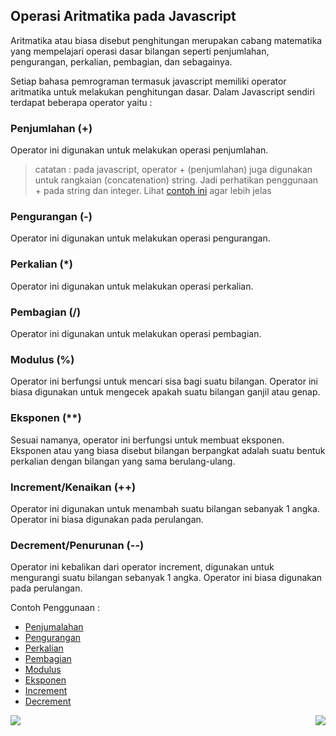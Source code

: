 ## Operasi Aritmatika pada Javascript

Aritmatika atau biasa disebut penghitungan merupakan cabang matematika
yang mempelajari operasi dasar bilangan seperti penjumlahan,
pengurangan, perkalian, pembagian, dan sebagainya.

Setiap bahasa pemrograman termasuk javascript memiliki operator aritmatika
untuk melakukan penghitungan dasar. Dalam Javascript sendiri
terdapat beberapa operator yaitu :

### Penjumlahan (+)

Operator ini digunakan untuk melakukan operasi penjumlahan.

> catatan : pada javascript, operator + (penjumlahan) juga digunakan untuk
> rangkaian (concatenation) string. Jadi perhatikan penggunaan +
> pada string dan integer. Lihat [contoh ini](arithmeticOperation.js#L5-L13) agar
> lebih jelas

### Pengurangan (\-)

Operator ini digunakan untuk melakukan operasi pengurangan.

### Perkalian (\*)

Operator ini digunakan untuk melakukan operasi perkalian.

### Pembagian (/)

Operator ini digunakan untuk melakukan operasi pembagian.

### Modulus (%)

Operator ini berfungsi untuk mencari sisa bagi suatu bilangan.
Operator ini biasa digunakan untuk mengecek apakah
suatu bilangan ganjil atau genap.

### Eksponen (\*\*)

Sesuai namanya, operator ini berfungsi untuk membuat eksponen. Eksponen
atau yang biasa disebut bilangan berpangkat adalah suatu bentuk
perkalian dengan bilangan yang sama berulang-ulang.

### Increment/Kenaikan (++)

Operator ini digunakan untuk menambah suatu bilangan
sebanyak 1 angka. Operator ini biasa digunakan
pada perulangan.

### Decrement/Penurunan (--)

Operator ini kebalikan dari operator increment, digunakan
untuk mengurangi suatu bilangan sebanyak 1 angka.
Operator ini biasa digunakan pada perulangan.

Contoh Penggunaan :

- [Penjumalahan](arithmeticOperation.js#L1-L3)
- [Pengurangan](arithmeticOperation.js#L15-L17)
- [Perkalian](arithmeticOperation.js#L19-L21)
- [Pembagian](arithmeticOperation.js#L23-L25)
- [Modulus](arithmeticOperation.js#L27-L28)
- [Eksponen](arithmeticOperation.js#L31-L33)
- [Increment](arithmeticOperation.js#L35-L38)
- [Decrement](arithmeticOperation.js#L40-L43)

[<img align="left" src="https://api.bellshade.org/badge/navigation?badgeType=previous&text=String%20and%20String%20Manipulation" />](../004_string_and_string_manipulation)

[<img align="right" src="https://api.bellshade.org/badge/navigation?badgeType=next&text=Looping" />](../006_looping)
